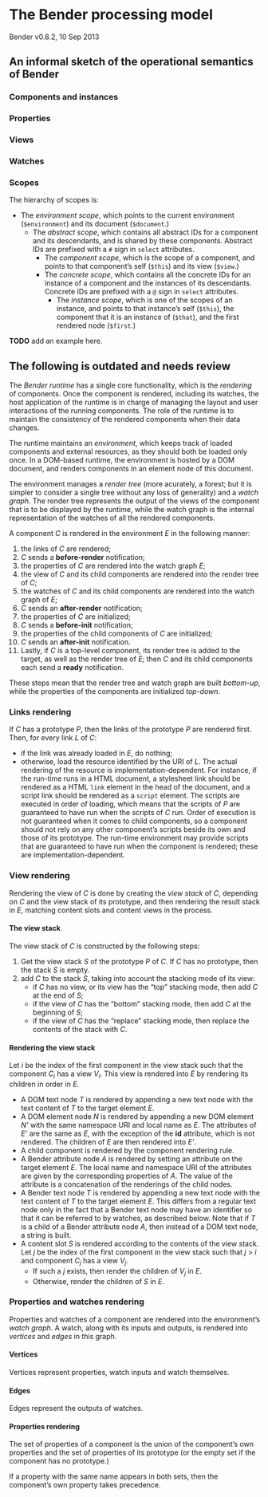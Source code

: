 # The Bender processing model

Bender v0.8.2, 10 Sep 2013

## An informal sketch of the operational semantics of Bender

### Components and instances

### Properties

### Views

### Watches

### Scopes

The hierarchy of scopes is:

* The *environment scope*, which points to the current environment
(`$environment`) and its document (`$document`.)
    * The *abstract scope*, which contains all abstract IDs for a component and
    its descendants, and is shared by these components. Abstract IDs are
    prefixed with a `#` sign in `select` attributes.
        * The *component scope*, which is the scope of a component, and points
        to that component’s self (`$this`) and its view (`$view`.)
        * The *concrete scope*, which contains all the concrete IDs for an
        instance of a component and the instances of its descendants. Concrete
        IDs are prefixed with a `@` sign in `select` attributes.
            * The *instance scope*, which is one of the scopes of an instance,
            and points to that instance’s self (`$this`), the component that it
            is an instance of (`$that`), and the first rendered node (`$first`.)

**TODO** add an example here.


## The following is outdated and needs review

The *Bender runtime* has a single core functionality, which is the *rendering*
of components.
Once the component is rendered, including its watches, the host application of
the runtime is in charge of managing the layout and user interactions of the
running components.
The role of the runtime is to maintain the consistency of the rendered
components when their data changes.

The runtime maintains an *environment*, which keeps track of loaded components
and external resources, as they should both be loaded only once.
In a DOM-based runtime, the environment is hosted by a DOM document, and renders
components in an element node of this document.

The environment manages a *render tree* (more acurately, a forest; but it is
simpler to consider a single tree without any loss of generality) and a *watch
graph*.
The render tree represents the output of the views of the component that is to
be displayed by the runtime, while the watch graph is the internal
representation of the watches of all the rendered components.

A component *C* is rendered in the environment *E* in the following manner:

1. the links of *C* are rendered;
2. *C* sends a **before-render** notification;
3. the properties of *C* are rendered into the watch graph *E*;
4. the view of *C* and its child components are rendered into the render tree of
   *C*;
5. the watches of *C* and its child components are rendered into the watch graph
   of *E*;
6. *C* sends an **after-render** notification;
7. the properties of *C* are initialized;
8. *C* sends a **before-init** notification;
9. the properties of the child components of *C* are initialized;
10. *C* sends an **after-init** notification.
11. Lastly, if *C* is a top-level component, its render tree is added to the
    target, as well as the render tree of *E*; then *C* and its child components
    each send a **ready** notification.

These steps mean that the render tree and watch graph are built *bottom-up*,
while the properties of the components are initialized *top-down*.

### Links rendering

If *C* has a prototype *P*, then the links of the prototype *P* are rendered
first.
Then, for every link *L* of *C*:

* if the link was already loaded in *E*, do nothing;
* otherwise, load the resource identified by the URI of *L*.
  The actual rendering of the resource is implementation-dependent.
  For instance, if the run-time runs in a HTML document, a stylesheet link
  should be rendered as a HTML `link` element in the head of the document, and a
  script link should be rendered as a `script` element.
  The scripts are executed in order of loading, which means that the scripts of
  *P* are guaranteed to have run when the scripts of *C* run.
  Order of execution is not guaranteed when it comes to child components, so a
  component should not rely on any other component’s scripts beside its own and
  those of its prototype.
  The run-time environment may provide scripts that are guaranteed to have run
  when the component is rendered; these are implementation-dependent.

### View rendering

Rendering the view of *C* is done by creating the *view stack* of *C*,
depending on *C* and the view stack of its prototype, and then rendering the
result stack in *E*, matching content slots and content views in the process.

#### The view stack

The view stack of *C* is constructed by the following steps:

1. Get the view stack *S* of the prototype *P* of *C*. If *C* has no prototype,
   then the stack *S* is empty.
2. add *C* to the stack *S*, taking into account the stacking mode of its view:
     * if *C* has no view, or its view has the “top” stacking mode, then add *C*
       at the end of *S*;
     * if the view of *C* has the “bottom” stacking mode, then add *C* at the
       beginning of *S*;
     * if the view of *C* has the “replace” stacking mode, then replace the
       contents of the stack with *C*.

#### Rendering the view stack

Let *i* be the index of the first component in the view stack such that the
component *C<sub>i</sub>* has a view *V<sub>i</sub>*.
This view is rendered into *E* by rendering its children in order in *E*.

* A DOM text node *T* is rendered by appending a new text node with the text
  content of *T* to the target element *E*.
* A DOM element node *N* is rendered by appending a new DOM element *N’* with
  the same namespace URI and local name as *E*.
  The attributes of *E’* are the same as *E*, with the exception of the **id**
  attribute, which is not rendered.
  The children of *E* are then rendered into *E’*.
* A child component is rendered by the component rendering rule.
* A Bender attribute node *A* is rendered by setting an attribute on the target
  element *E*.
  The local name and namespace URI of the attributes are given by the
  corresponding properties of *A*.
  The value of the attribute is a concatenation of the renderings of the child
  nodes.
* A Bender text node *T* is rendered by appending a new text node with the text
  content of *T* to the target element *E*.
  This differs from a regular text node only in the fact that a Bender text node
  may have an identifier so that it can be referred to by watches, as described
  below.
  Note that if *T* is a child of a Bender attribute node *A*, then instead of a
  DOM text node, a string is built.
* A content slot *S* is rendered according to the contents of the view stack.
  Let *j* be the index of the first component in the view stack such that *j* >
  *i* and component *C<sub>j</sub>* has a view *V<sub>j</sub>*.
    * If such a *j* exists, then render the children of *V<sub>j</sub>* in *E*.
    * Otherwise, render the children of *S* in *E*.


### Properties and watches rendering

Properties and watches of a component are rendered into the environment’s *watch
graph*.
A watch, along with its inputs and outputs, is rendered into *vertices* and
*edges* in this graph.

#### Vertices

Vertices represent properties, watch inputs and watch themselves.

#### Edges

Edges represent the outputs of watches.


#### Properties rendering

The set of properties of a component is the union of the component’s own
properties and the set of properties of its prototype (or the empty set if the
component has no prototype.)

If a property with the same name appears in both sets, then the component’s own
property takes precedence.
